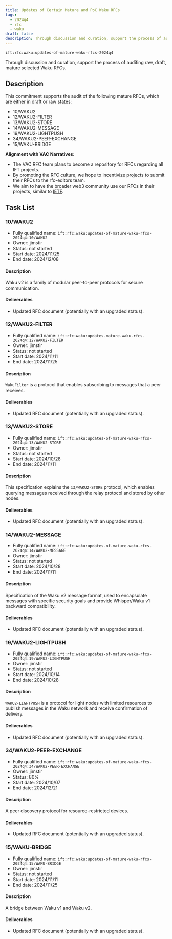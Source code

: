 ```yaml
---
title: Updates of Certain Mature and PoC Waku RFCs
tags:
  - 2024q4
  - rfc
  - waku
draft: false
description: Through discussion and curation, support the process of auditing raw, draft, mature selected Waku RFCs.
---
```


`ift:rfc:waku:updates-of-mature-waku-rfcs-2024q4`

Through discussion and curation, support the process of auditing raw, draft, mature selected Waku RFCs.

## Description

This commitment supports the audit of the following mature RFCs, which are 
either in draft or raw states:
- 10/WAKU2 
- 12/WAKU2-FILTER 
- 13/WAKU2-STORE 
- 14/WAKU2-MESSAGE 
- 19/WAKU2-LIGHTPUSH 
- 34/WAKU2-PEER-EXCHANGE
- 15/WAKU-BRIDGE


**Alignment with VAC Narratives:**

- The VAC RFC team plans to become a repository for RFCs regarding all IFT 
  projects.
- By promoting the RFC culture, we hope to incentivize projects to submit their 
  RFCs to the rfc-editors team.
- We aim to have the broader web3 community use our RFCs in their projects, 
  similar to [IETF](https://www.ietf.org/).

## Task List

### 10/WAKU2

- Fully qualified name: 
  `ift:rfc:waku:updates-of-mature-waku-rfcs-2024q4:10/WAKU2`
- Owner: jimstir
- Status: not started
- Start date: 2024/11/25
- End date: 2024/12/08

#### Description

Waku v2 is a family of modular peer-to-peer protocols for secure communication.

#### Deliverables

- Updated RFC document (potentially with an upgraded status).

### 12/WAKU2-FILTER

- Fully qualified name: 
  `ift:rfc:waku:updates-mature-waku-rfcs-2024q4:12/WAKU2-FILTER`
- Owner: jimstir
- Status: not started
- Start date: 2024/11/11
- End date: 2024/11/25

#### Description

`WakuFilter` is a protocol that enables subscribing to messages that a peer 
receives.

#### Deliverables

- Updated RFC document (potentially with an upgraded status).

### 13/WAKU2-STORE

- Fully qualified name: 
  `ift:rfc:waku:updates-of-mature-waku-rfcs-2024q4:13/WAKU2-STORE`
- Owner: jimstir
- Status: not started
- Start date: 2024/10/28
- End date: 2024/11/11

#### Description

This specification explains the `13/WAKU2-STORE` protocol, which enables 
querying messages received through the relay protocol and stored by other nodes.

#### Deliverables

- Updated RFC document (potentially with an upgraded status).

### 14/WAKU2-MESSAGE

- Fully qualified name: 
  `ift:rfc:waku:updates-of-mature-waku-rfcs-2024q4:14/WAKU2-MESSAGE`
- Owner: jimstir
- Status: not started
- Start date: 2024/10/28
- End date: 2024/11/11

#### Description

Specification of the Waku v2 message format, used to encapsulate messages with 
specific security goals and provide Whisper/Waku v1 backward compatibility.

#### Deliverables

- Updated RFC document (potentially with an upgraded status).

### 19/WAKU2-LIGHTPUSH

- Fully qualified name: 
  `ift:rfc:waku:updates-of-mature-waku-rfcs-2024q4:19/WAKU2-LIGHTPUSH`
- Owner: jimstir
- Status: not started
- Start date: 2024/10/14
- End date: 2024/10/28

#### Description

`WAKU2-LIGHTPUSH` is a protocol for light nodes with limited resources to 
publish messages in the Waku network and receive confirmation of delivery.

#### Deliverables

- Updated RFC document (potentially with an upgraded status).

### 34/WAKU2-PEER-EXCHANGE

- Fully qualified name: 
  `ift:rfc:waku:updates-of-mature-waku-rfcs-2024q4:34/WAKU2-PEER-EXCHANGE`
- Owner: jimstir
- Status: 80%
- Start date: 2024/10/07
- End date: 2024/12/21

#### Description

A peer discovery protocol for resource-restricted devices.

#### Deliverables

- Updated RFC document (potentially with an upgraded status).

### 15/WAKU-BRIDGE

- Fully qualified name: 
  `ift:rfc:waku:updates-of-mature-waku-rfcs-2024q4:15/WAKU-BRIDGE`
- Owner: jimstir
- Status: not started
- Start date: 2024/11/11
- End date: 2024/11/25

#### Description

A bridge between Waku v1 and Waku v2.

#### Deliverables

- Updated RFC document (potentially with an upgraded status).